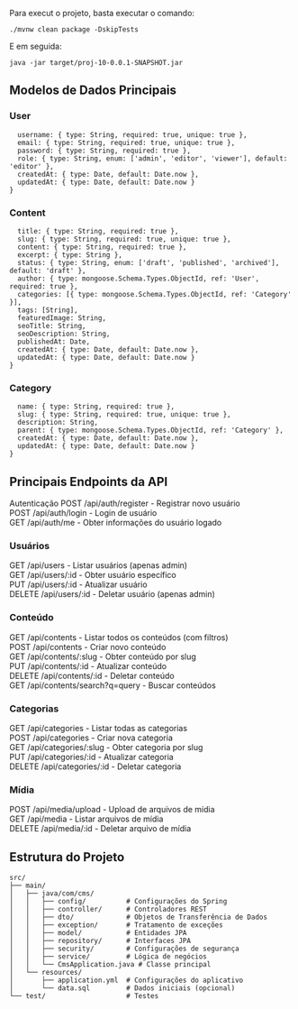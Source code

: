 
Para execut  o projeto, basta executar o comando:

`./mvnw clean package -DskipTests`

E em seguida:

`java -jar target/proj-10-0.0.1-SNAPSHOT.jar`

## Modelos de Dados Principais
### User  
```{  
  username: { type: String, required: true, unique: true },  
  email: { type: String, required: true, unique: true },  
  password: { type: String, required: true },  
  role: { type: String, enum: ['admin', 'editor', 'viewer'], default: 'editor' },  
  createdAt: { type: Date, default: Date.now },  
  updatedAt: { type: Date, default: Date.now }  
}
```

### Content
```{  
  title: { type: String, required: true },  
  slug: { type: String, required: true, unique: true },  
  content: { type: String, required: true },  
  excerpt: { type: String },  
  status: { type: String, enum: ['draft', 'published', 'archived'], default: 'draft' },  
  author: { type: mongoose.Schema.Types.ObjectId, ref: 'User', required: true },  
  categories: [{ type: mongoose.Schema.Types.ObjectId, ref: 'Category' }],  
  tags: [String],  
  featuredImage: String,  
  seoTitle: String,  
  seoDescription: String,  
  publishedAt: Date,  
  createdAt: { type: Date, default: Date.now },  
  updatedAt: { type: Date, default: Date.now }  
}
```

### Category
```{
  name: { type: String, required: true },  
  slug: { type: String, required: true, unique: true },  
  description: String,  
  parent: { type: mongoose.Schema.Types.ObjectId, ref: 'Category' },  
  createdAt: { type: Date, default: Date.now },  
  updatedAt: { type: Date, default: Date.now }  
}
```

## Principais Endpoints da API
Autenticação
POST    /api/auth/register - Registrar novo usuário  
POST    /api/auth/login - Login de usuário  
GET     /api/auth/me - Obter informações do usuário logado  

### Usuários
GET     /api/users - Listar usuários (apenas admin)  
GET     /api/users/:id - Obter usuário específico  
PUT     /api/users/:id - Atualizar usuário  
DELETE  /api/users/:id - Deletar usuário (apenas admin)  

### Conteúdo
GET     /api/contents - Listar todos os conteúdos (com filtros)  
POST    /api/contents - Criar novo conteúdo  
GET     /api/contents/:slug - Obter conteúdo por slug  
PUT     /api/contents/:id - Atualizar conteúdo  
DELETE  /api/contents/:id - Deletar conteúdo  
GET     /api/contents/search?q=query - Buscar conteúdos  

### Categorias
GET     /api/categories - Listar todas as categorias  
POST    /api/categories - Criar nova categoria  
GET     /api/categories/:slug - Obter categoria por slug  
PUT     /api/categories/:id - Atualizar categoria  
DELETE  /api/categories/:id - Deletar categoria  

### Mídia
POST    /api/media/upload - Upload de arquivos de mídia  
GET     /api/media - Listar arquivos de mídia  
DELETE  /api/media/:id - Deletar arquivo de mídia  



## Estrutura do Projeto

```
src/
├── main/
│   ├── java/com/cms/
│   │   ├── config/          # Configurações do Spring
│   │   ├── controller/      # Controladores REST
│   │   ├── dto/             # Objetos de Transferência de Dados
│   │   ├── exception/       # Tratamento de exceções
│   │   ├── model/           # Entidades JPA
│   │   ├── repository/      # Interfaces JPA
│   │   ├── security/        # Configurações de segurança
│   │   ├── service/         # Lógica de negócios
│   │   └── CmsApplication.java # Classe principal
│   └── resources/
│       ├── application.yml  # Configurações do aplicativo
│       └── data.sql         # Dados iniciais (opcional)
└── test/                    # Testes
```